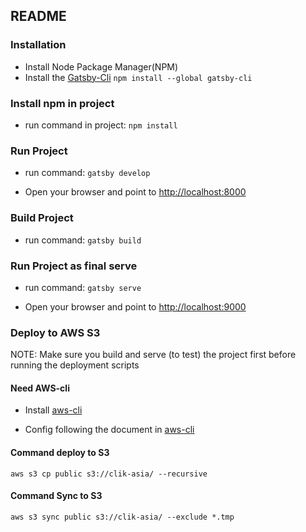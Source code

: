 
## **README**

### Installation

* Install Node Package Manager(NPM)
* Install the [Gatsby-Cli](https://www.npmjs.com/package/gatsby-cli) `npm install --global gatsby-cli`

### Install npm in project

* run command in project: `npm install`

### Run Project

* run command: `gatsby develop`

* Open your browser and point to [http://localhost:8000](http://localhost:8000)

### Build Project

* run command: `gatsby build`

### Run Project as final serve

* run command: `gatsby serve`

* Open your browser and point to [http://localhost:9000](http://localhost:9000)

### Deploy to AWS S3

NOTE: Make sure you build and serve (to test) the project first before running the deployment scripts

#### Need AWS-cli

* Install [aws-cli](https://github.com/aws/aws-cli)

* Config following the document in [aws-cli](https://github.com/aws/aws-cli)

#### Command deploy to S3

`aws s3 cp public s3://clik-asia/ --recursive`

#### Command Sync to S3

`aws s3 sync public s3://clik-asia/ --exclude *.tmp`

